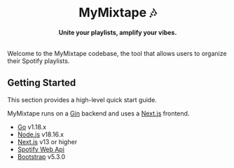 <div align="center">
    <br>
    <h1>MyMixtape 🎶</h1>
    <strong>Unite your playlists, amplify your vibes.</strong>
</div>
<br>

Welcome to the MyMixtape codebase, the tool that allows users to organize their Spotify playlists.

## Getting Started

This section provides a high-level quick start guide.

MyMixtape runs on a [Gin](https://gin-gonic.com/) backend and uses a [Next.js](https://nextjs.org/) frontend.

- [Go](https://go.dev/) v1.18.x
- [Node.js](https://nodejs.org/en) v18.16.x
- [Next.js](https://nextjs.org/) v13 or higher
- [Spotify Web Api](https://developer.spotify.com/documentation/web-api)
- [Bootstrap](https://getbootstrap.com/) v5.3.0
